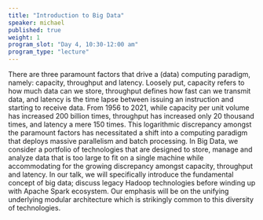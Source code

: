 ```yaml
---
title: "Introduction to Big Data"
speaker: michael
published: true
weight: 1
program_slot: "Day 4, 10:30-12:00 am"
program_type: "lecture"
---
```


There are three paramount factors that drive a (data) computing paradigm, namely: capacity, throughput and latency. Loosely put, capacity refers to how much data can we store, throughput defines how fast can we transmit data, and latency is the time lapse between issuing an instruction and starting to receive data. From 1956 to 2021, while capacity per unit volume has increased 200 billion times, throughput has increased only 20 thousand times, and latency a mere 150 times. This logarithmic discrepancy amongst the paramount factors has necessitated a shift into a computing paradigm that deploys massive parallelism and batch processing. In Big Data, we consider a portfolio of technologies that are designed to store, manage and analyze data that is too large to fit on a single machine while accommodating for the growing discrepancy amongst capacity, throughput and latency. In our talk, we will specifically introduce the fundamental concept of big data; discuss legacy Hadoop technologies before winding up with Apache Spark ecosystem. Our emphasis will be on the unifying underlying modular architecture which is strikingly common to this diversity of technologies.
